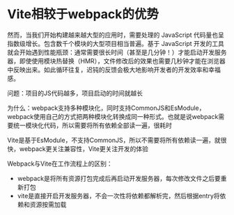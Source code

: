 # Vite相较于webpack的优势

然而，当我们开始构建越来越大型的应用时，需要处理的 JavaScript 代码量也呈指数级增长。包含数千个模块的大型项目相当普遍。基于 JavaScript 开发的工具就会开始遇到性能瓶颈：通常需要很长时间（甚至是几分钟！）才能启动开发服务器，即使使用模块热替换（HMR），文件修改后的效果也需要几秒钟才能在浏览器中反映出来。如此循环往复，迟钝的反馈会极大地影响开发者的开发效率和幸福感。

问题：项目的JS代码越多，项目启动的时间就越长

为什么：webpack支持多种模块化，同时支持CommonJS和EsModule，webpack使用自己的方式把两种模块化转换成同一种形式。也就是说webpack需要统一模块化代码，所以需要将所有依赖全部读一遍，很耗时

Vite是基于EsModule，不支持CommonJS，所以不需要将所有依赖读一遍，就很快，webpack更关注兼容性，Vite更关注开发的体验

Webpack与Vite在工作流程上的区别：
- webpack是将所有资源打包完成后再启动开发服务器，每次修改文件之后要重新打包
- vite是直接开启开发服务器，不会一次性将依赖都解析完，然后根据entry将依赖和资源按需加载